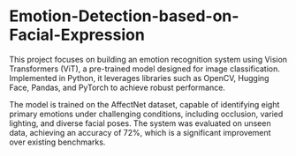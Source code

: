 # Emotion-Detection-based-on-Facial-Expression

This project focuses on building an emotion recognition system using Vision Transformers (ViT), a pre-trained model designed for image classification. Implemented in Python, it leverages libraries such as OpenCV, Hugging Face, Pandas, and PyTorch to achieve robust performance.

The model is trained on the AffectNet dataset, capable of identifying eight primary emotions under challenging conditions, including occlusion, varied lighting, and diverse facial poses. The system was evaluated on unseen data, achieving an accuracy of 72%, which is a significant improvement over existing benchmarks.
